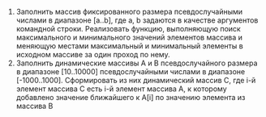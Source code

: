 1. Заполнить массив фиксированного размера псевдослучайными числами в диапазоне
   [a..b], где a, b задаются в качестве аргументов командной строки. Реализовать
   функцию, выполняющую поиск максимального и минимального значений элементов
   массива и меняющую местами максимальный и минимальный элементы в исходном
   массиве за один проход по нему.
2. Заполнить динамические массивы А и В псевдослучайного размера в диапазоне
   [10..10000] псевдослучайными числами в диапазоне [-1000..1000]. Сформировать из
   них динамический массив С, где i-й элемент массива C есть i-й элемент массива А, к
   которому добавлено значение ближайшего к A[i] по значению элемента из массива В